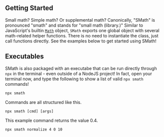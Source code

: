 ## Getting Started

Small math? Simple math? Or supplemental math? Canonically, "SMath" is pronounced "smath" and stands for "small math (library.)" Similar to JavaScript's builtin [`Math`](https://developer.mozilla.org/en-US/docs/Web/JavaScript/Reference/Global_Objects/Math) object, `SMath` exports one global object with several math-related helper functions. There is no need to instantiate the class, just call functions directly. See the examples below to get started using SMath!

## Executables

SMath is also packaged with an executabe that can be run directly through `npx` in the terminal - even outside of a NodeJS project! In fact, open your terminal now, and type the following to show a list of valid `npx smath` commands!

```shell
npx smath
```

Commands are all structured like this.

```shell
npx smath [cmd] [args]
```

This example command returns the value 0.4.

```shell
npx smath normalize 4 0 10
```